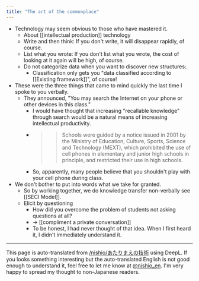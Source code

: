 ```yaml
---
title: "The art of the commonplace"
---
```


- Technology may seem obvious to those who have mastered it.
    - About [[intellectual production]] technology
    - Write and then think: If you don't write, it will disappear rapidly, of course.
    - List what you wrote: If you don't list what you wrote, the cost of looking at it again will be high, of course.
    - Do not categorize data when you want to discover new structures:.
        - Classification only gets you "data classified according to [[Existing framework]]", of course!
- These were the three things that came to mind quickly the last time I spoke to you verbally.
    - They announced, "You may search the Internet on your phone or other devices in this class."
        - I would have thought that increasing "recallable knowledge" through search would be a natural means of increasing intellectual productivity.
        - > > Schools were guided by a notice issued in 2001 by the Ministry of Education, Culture, Sports, Science and Technology (MEXT), which prohibited the use of cell phones in elementary and junior high schools in principle, and restricted their use in high schools.
        - So, apparently, many people believe that you shouldn't play with your cell phone during class.
- We don't bother to put into words what we take for granted.
    - So by working together, we do knowledge transfer non-verbally see [[SECI Model]].
    - Elicit by questioning
        - How did you overcome the problem of students not asking questions at all?
        - → [[compliment a private conversation]]
        - To be honest, I had never thought of that idea. When I first heard it, I didn't immediately understand it.

---
This page is auto-translated from [/nishio/あたりまえの技術](https://scrapbox.io/nishio/あたりまえの技術) using DeepL. If you looks something interesting but the auto-translated English is not good enough to understand it, feel free to let me know at [@nishio_en](https://twitter.com/nishio_en). I'm very happy to spread my thought to non-Japanese readers.
